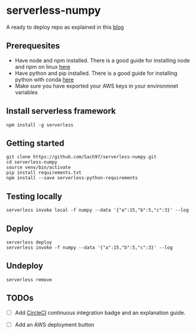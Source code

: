 # serverless-numpy
A ready to deploy repo as explained in this [blog](https://serverless.com/blog/serverless-python-packaging/)

## Prerequesites

- Have node and npm installed. There is a good guide for installing node and npm on linux [here](https://github.com/creationix/nvm)
- Have python and pip installed. There is a good guide for installing python with conda [here](https://conda.io/docs/user-guide/install/linux.html)
- Make sure you have exported your AWS keys in your environmnet variables

## Install serverless framework

```
npm install -g serverless
```

## Getting started
```
git clone https://github.com/Sach97/serverless-numpy.git
cd serverless-numpy
source venv/bin/activate
pip install requirements.txt
npm install --save serverless-python-requirements
```

## Testing locally

```
serverless invoke local -f numpy --data '{"a":15,"b":5,"c":3}' --log
```

## Deploy

```
serverless deploy
serverless invoke -f numpy --data '{"a":15,"b":5,"c":3}' --log
```

## Undeploy

```
serverless remove
```

## TODOs

- [ ] Add [CircleCI](https://serverless.com/blog/ci-cd-workflow-serverless-apps-with-circleci/) continuous integration badge and an explanation guide. 
- [ ] Add an AWS deployment button


